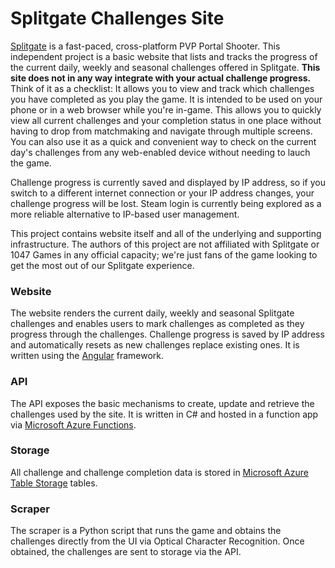# Splitgate Challenges Site
[Splitgate](https://www.splitgate.com/) is a fast-paced, cross-platform PVP Portal Shooter. This independent project is a basic website that lists and tracks the progress of the current daily, weekly and seasonal challenges offered in Splitgate. **This site does not in any way integrate with your actual challenge progress.** Think of it as a checklist: It allows you to view and track which challenges you have completed as you play the game. It is intended to be used on your phone or in a web browser while you're in-game. This allows you to quickly view all current challenges and your completion status in one place without having to drop from matchmaking and navigate through multiple screens. You can also use it as a quick and convenient way to check on the current day's challenges from any web-enabled device without needing to lauch the game.

Challenge progress is currently saved and displayed by IP address, so if you switch to a different internet connection or your IP address changes, your challenge progress will be lost. Steam login is currently being explored as a more reliable alternative to IP-based user management.

This project contains website itself and all of the underlying and supporting infrastructure. The authors of this project are not affiliated with Splitgate or 1047 Games in any official capacity; we're just fans of the game looking to get the most out of our Splitgate experience.

### Website
The website renders the current daily, weekly and seasonal Splitgate challenges and enables users to mark challenges as completed as they progress through the challenges. Challenge progress is saved by IP address and automatically resets as new challenges replace existing ones. It is written using the [Angular](https://angular.io/) framework.

### API
The API exposes the basic mechanisms to create, update and retrieve the challenges used by the site. It is written in C# and hosted in a function app via [Microsoft Azure Functions](https://azure.microsoft.com/en-us/services/functions/?&ef_id=Cj0KCQjwhLKUBhDiARIsAMaTLnEVv3p7zKlhPNc6nHOX3khInmyY1SUY6IuBXW-QYZ-N-Vkha1RtkzEaAnJxEALw_wcB:G:s&OCID=AID2200277_SEM_Cj0KCQjwhLKUBhDiARIsAMaTLnEVv3p7zKlhPNc6nHOX3khInmyY1SUY6IuBXW-QYZ-N-Vkha1RtkzEaAnJxEALw_wcB:G:s&gclid=Cj0KCQjwhLKUBhDiARIsAMaTLnEVv3p7zKlhPNc6nHOX3khInmyY1SUY6IuBXW-QYZ-N-Vkha1RtkzEaAnJxEALw_wcB#overview). 

### Storage
All challenge and challenge completion data is stored in [Microsoft Azure Table Storage](https://azure.microsoft.com/en-us/services/storage/tables/?&ef_id=Cj0KCQjwhLKUBhDiARIsAMaTLnFMryPUE7Ck9UdGuWc5KF3KUkP5nLA0XeykNhgSsaVx2c-5pBjBFn8aAj7fEALw_wcB:G:s&OCID=AID2200277_SEM_Cj0KCQjwhLKUBhDiARIsAMaTLnFMryPUE7Ck9UdGuWc5KF3KUkP5nLA0XeykNhgSsaVx2c-5pBjBFn8aAj7fEALw_wcB:G:s&gclid=Cj0KCQjwhLKUBhDiARIsAMaTLnFMryPUE7Ck9UdGuWc5KF3KUkP5nLA0XeykNhgSsaVx2c-5pBjBFn8aAj7fEALw_wcB) tables. 

### Scraper
The scraper is a Python script that runs the game and obtains the challenges directly from the UI via Optical Character Recognition. Once obtained, the challenges are sent to storage via the API.
